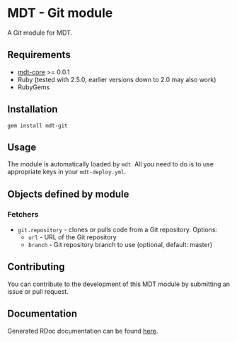# MDT - Git module

A Git module for MDT.

## Requirements

* [mdt-core](https://github.com/Phitherek/mdt-core "mdt-core") >= 0.0.1
* Ruby (tested with 2.5.0, earlier versions down to 2.0 may also work)
* RubyGems

## Installation

`gem install mdt-git`

## Usage

The module is automatically loaded by `mdt`. All you need to do is to use appropriate keys in your `mdt-deploy.yml`.

## Objects defined by module

### Fetchers

* `git.repository` - clones or pulls code from a Git repository.
Options:
    * `url` - URL of the Git repository
    * `branch` - Git repository branch to use (optional, default: master)
    
## Contributing

You can contribute to the development of this MDT module by submitting an issue or pull request.

## Documentation

Generated RDoc documentation can be found [here](http://www.rubydoc.info/github/Phitherek/mdt-git "here").